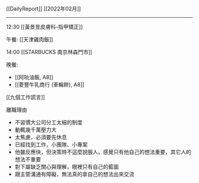 [[DailyReport]]
[[2022年02月]]

---

12:30 [[黃景昱皮膚科-指甲矯正]]

午餐: [[天津雞肉飯]]

14:00 [[STARBUCKS 南京林森門市]]

晚餐:
- [[阿喨油飯, A8]]
- [[菱豐牛乳商行 (車輪餅), A8]]

[[九個工作謊言]]

離職理由
- 不習慣大公司分工太細的制度
- 動輒幾千萬壓力大
- 太焦慮，必須要先休息
- 已經找到工作，小團隊、小專案
- 他雖反應快，但決策時不這麼說服人，感覺只有他自己的想法重要，其它人的想法不重要
- 對下屬缺乏關心與理解，眼裡只有自己的藍圖
- 跟主管溝通有障礙，無法真的拿自己的想法出來交流


